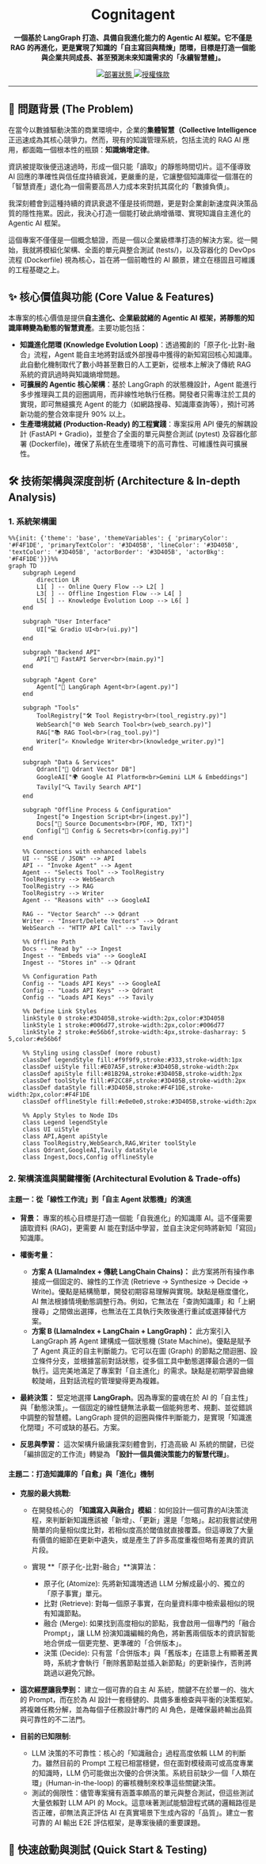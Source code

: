 <div align="center">
  
  # **Cognitagent**

  **一個基於 LangGraph 打造、具備自我進化能力的 Agentic AI 框架。它不僅是 RAG 的再進化，更是實現了知識的「自主寫回與精煉」閉環，目標是打造一個能與企業共同成長、甚至預測未來知識需求的「永續智慧體」。**
 
  <p>
    <!-- <a href="[CI Workflow 連結]">
      <img src="https://github.com/[使用者名稱]/[倉庫名稱]/actions/workflows/ci.yml/badge.svg" alt="CI 狀態">
    </a> -->
    <!-- <a href="[Codecov 連結]">
      <img src="https://img.shields.io/codecov/c/github/[使用者名稱]/[倉庫名稱]" alt="程式碼覆蓋率">
    </a> -->
    <a href="[你的部署狀態連結，例如 Vercel]">
      <img src="https://img.shields.io/badge/deployment-online-brightgreen" alt="部署狀態">
    </a>
    <a href="LICENSE">
      <img src="https://img.shields.io/github/license/wrshih/cognitagent" alt="授權條款">
    </a>
  </p>
</div>

<!-- <p align="center">
  <a href="[你的線上 Demo 連結]"><strong>🚀 互動式線上 Demo</strong></a>
  &nbsp;&nbsp;&nbsp;|&nbsp;&nbsp;&nbsp;
  <a href="[你的 Loom 導覽影片連結]"><strong>🎬 觀看 2 分鐘導覽影片</strong></a>
  &nbsp;&nbsp;&nbsp;|&nbsp;&nbsp;&nbsp;
  <a href="[你的技術部落格文章連結]"><strong>✍️ 深入閱讀設計思路</strong></a>
</p> -->

<!-- <div align="center">
  <img src="[此處放置最能代表專案核心功能的 GIF 動圖或高品質截圖]" alt="專案核心功能展示">
</div> -->
<!-- 
內容： 這個 GIF 應該要能在 15 秒內完整展示核心價值。例如：

提問 A：「什麼是 LangGraph？」 -> Agent 從知識庫回答。

提供新知：「LangGraph 是由 LangChain 團隊開發的...它特別適合需要 agentic reasoning loop 的場景。」 -> Agent 執行 SaveNewKnowledgeTool，顯示知識已更新。

再次提問 A：「什麼是 LangGraph？」 -> Agent 給出了一個更豐富、更準確的新答案。
-->

---

## 🎯 問題背景 (The Problem)

在當今以數據驅動決策的商業環境中，企業的**集體智慧（Collective Intelligence**正迅速成為其核心競爭力。然而，現有的知識管理系統，包括主流的 RAG AI 應用，都面臨一個根本性的瓶頸：**知識熵增定律**。

資訊被提取後便迅速過時，形成一個只能「讀取」的靜態時間切片。這不僅導致 AI 回應的準確性與信任度持續衰減，更嚴重的是，它讓整個知識庫從一個潛在的「智慧資產」退化為一個需要高昂人力成本來對抗其腐化的「數據負債」。

我深刻體會到這種持續的資訊衰退不僅是技術問題，更是對企業創新速度與決策品質的隱性拖累。因此，我決心打造一個能打破此熵增循環、實現知識自主進化的 Agentic AI 框架。

這個專案不僅僅是一個概念驗證，而是一個以企業級標準打造的解決方案。從一開始，我就將模組化架構、全面的單元與整合測試 (tests/)，以及容器化的 DevOps 流程 (Dockerfile) 視為核心，旨在將一個前瞻性的 AI 願景，建立在穩固且可維護的工程基礎之上。

## ✨ 核心價值與功能 (Core Value & Features)

本專案的核心價值是提供**自主進化、企業級就緒的 Agentic AI 框架，將靜態的知識庫轉變為動態的智慧資產**。主要功能包括：

* **知識進化閉環 (Knowledge Evolution Loop)**：透過獨創的「原子化-比對-融合」流程，Agent 能自主地將對話或外部搜尋中獲得的新知寫回核心知識庫。此自動化機制取代了數小時甚至數日的人工更新，從根本上解決了傳統 RAG 系統的資訊過時與知識熵增問題。
* **可擴展的 Agentic 核心架構**：基於 LangGraph 的狀態機設計，Agent 能進行多步推理與工具的迴圈調用，而非線性地執行任務。開發者只需專注於工具的實現，即可無縫擴充 Agent 的能力（如網路搜尋、知識庫查詢等），預計可將新功能的整合效率提升 90% 以上。
* **生產環境就緒 (Production-Ready) 的工程實踐**：專案採用 API 優先的解耦設計 (FastAPI + Gradio)，並整合了全面的單元與整合測試 (pytest) 及容器化部署 (Dockerfile)，確保了系統在生產環境下的高可靠性、可維護性與可擴展性。

## 🛠️ 技術架構與深度剖析 (Architecture & In-depth Analysis)

### 1. 系統架構圖
```mermaid
%%{init: {'theme': 'base', 'themeVariables': { 'primaryColor': '#F4F1DE', 'primaryTextColor': '#3D405B', 'lineColor': '#3D405B', 'textColor': '#3D405B', 'actorBorder': '#3D405B', 'actorBkg': '#F4F1DE'}}}%%
graph TD
    subgraph Legend
        direction LR
        L1[ ] -- Online Query Flow --> L2[ ]
        L3[ ] -- Offline Ingestion Flow --> L4[ ]
        L5[ ] -- Knowledge Evolution Loop --> L6[ ]
    end

    subgraph "User Interface"
        UI["💻 Gradio UI<br>(ui.py)"]
    end

    subgraph "Backend API"
        API["🚀 FastAPI Server<br>(main.py)"]
    end

    subgraph "Agent Core"
        Agent["🧠 LangGraph Agent<br>(agent.py)"]
    end

    subgraph "Tools"
        ToolRegistry["🛠️ Tool Registry<br>(tool_registry.py)"]
        WebSearch["🌐 Web Search Tool<br>(web_search.py)"]
        RAG["📚 RAG Tool<br>(rag_tool.py)"]
        Writer["✍️ Knowledge Writer<br>(knowledge_writer.py)"]
    end

    subgraph "Data & Services"
        Qdrant["💾 Qdrant Vector DB"]
        GoogleAI["🌍 Google AI Platform<br>Gemini LLM & Embeddings"]
        Tavily["🔍 Tavily Search API"]
    end
    
    subgraph "Offline Process & Configuration"
        Ingest["⚙️ Ingestion Script<br>(ingest.py)"]
        Docs["📄 Source Documents<br>(PDF, MD, TXT)"]
        Config["📜 Config & Secrets<br>(config.py)"]
    end

    %% Connections with enhanced labels
    UI -- "SSE / JSON" --> API
    API -- "Invoke Agent" --> Agent
    Agent -- "Selects Tool" --> ToolRegistry
    ToolRegistry --> WebSearch
    ToolRegistry --> RAG
    ToolRegistry --> Writer
    Agent -- "Reasons with" --> GoogleAI

    RAG -- "Vector Search" --> Qdrant
    Writer -- "Insert/Delete Vectors" --> Qdrant
    WebSearch -- "HTTP API Call" --> Tavily

    %% Offline Path
    Docs -- "Read by" --> Ingest
    Ingest -- "Embeds via" --> GoogleAI
    Ingest -- "Stores in" --> Qdrant

    %% Configuration Path
    Config -- "Loads API Keys" --> GoogleAI
    Config -- "Loads API Keys" --> Qdrant
    Config -- "Loads API Keys" --> Tavily

    %% Define Link Styles
    linkStyle 0 stroke:#3D405B,stroke-width:2px,color:#3D405B
    linkStyle 1 stroke:#006d77,stroke-width:2px,color:#006d77
    linkStyle 2 stroke:#e56b6f,stroke-width:4px,stroke-dasharray: 5 5,color:#e56b6f

    %% Styling using classDef (more robust)
    classDef legendStyle fill:#f9f9f9,stroke:#333,stroke-width:1px
    classDef uiStyle fill:#E07A5F,stroke:#3D405B,stroke-width:2px
    classDef apiStyle fill:#81B29A,stroke:#3D405B,stroke-width:2px
    classDef toolStyle fill:#F2CC8F,stroke:#3D405B,stroke-width:2px
    classDef dataStyle fill:#3D405B,stroke:#F4F1DE,stroke-width:2px,color:#F4F1DE
    classDef offlineStyle fill:#e0e0e0,stroke:#3D405B,stroke-width:2px

    %% Apply Styles to Node IDs
    class Legend legendStyle
    class UI uiStyle
    class API,Agent apiStyle
    class ToolRegistry,WebSearch,RAG,Writer toolStyle
    class Qdrant,GoogleAI,Tavily dataStyle
    class Ingest,Docs,Config offlineStyle
```


### 2. 架構演進與關鍵權衡 (Architectural Evolution & Trade-offs)
#### **主題一：從「線性工作流」到「自主 Agent 狀態機」的演進**
* **背景：** 專案的核心目標是打造一個能「自我進化」的知識庫 AI。這不僅需要讀取資料 (RAG)，更需要 AI 能在對話中學習，並自主決定何時將新知「寫回」知識庫。
* **權衡考量：**
    * **方案 A (LlamaIndex + 傳統 LangChain Chains)：** 此方案將所有操作串接成一個固定的、線性的工作流 (Retrieve -> Synthesize -> Decide -> Write)。優點是結構簡單，開發初期容易理解與實現。缺點是極度僵化，AI 無法根據情境動態調整行為。例如，它無法在「查詢知識庫」和「上網搜尋」之間做出選擇，也無法在工具執行失敗後進行重試或選擇替代方案。
    * **方案 B (LlamaIndex + LangChain + LangGraph)：** 此方案引入 LangGraph 將 Agent 建構成一個狀態機 (State Machine)。優點是賦予了 Agent 真正的自主判斷能力。它可以在圖 (Graph) 的節點之間迴圈、設立條件分支，並根據當前對話狀態，從多個工具中動態選擇最合適的一個執行。這完美地滿足了專案對「自主進化」的需求。缺點是初期學習曲線較陡峭，且對話流程的管理變得更為複雜。

* **最終決策：** 堅定地選擇 **LangGraph**。因為專案的靈魂在於 AI 的「自主性」與「動態決策」。一個固定的線性鏈無法承載一個能夠思考、規劃、並從錯誤中調整的智慧體。LangGraph 提供的迴圈與條件判斷能力，是實現「知識進化閉環」不可或缺的基石。方案。

* **反思與學習：** 這次架構升級讓我深刻體會到，打造高級 AI 系統的關鍵，已從「編排固定的工作流」轉變為 **「設計一個具備決策能力的智慧代理」**。

#### **主題二：打造知識庫的「自愈」與「進化」機制**

* **克服的最大挑戰:**
    * 在開發核心的 **「知識寫入與融合」模組**：如何設計一個可靠的AI決策流程，來判斷新知識應該被「新增」、「更新」還是「忽略」。起初我嘗試使用簡單的向量相似度比對，若相似度高於閾值就直接覆蓋。但這導致了大量有價值的細節在更新中遺失，或是產生了許多高度重複但略有差異的資訊片段。

    * 實現 **「原子化-比對-融合」**演算法：
      * 原子化 (Atomize): 先將新知識塊透過 LLM 分解成最小的、獨立的「原子事實」單元。
      * 比對 (Retrieve): 對每一個原子事實，在向量資料庫中檢索最相似的現有知識節點。
      * 融合 (Merge): 如果找到高度相似的節點，我會啟用一個專門的「融合 Prompt」，讓 LLM 扮演知識編輯的角色，將新舊兩個版本的資訊智能地合併成一個更完整、更準確的「合併版本」。
      * 決策 (Decide): 只有當「合併版本」與「舊版本」在語意上有顯著差異時，系統才會執行「刪除舊節點並插入新節點」的更新操作，否則將跳過以避免冗餘。

* **這次經歷讓我學到：** 建立一個可靠的自主 AI 系統，關鍵不在於單一的、強大的 Prompt，而在於為 AI 設計一套穩健的、具備多重檢查與平衡的決策框架。將複雜任務分解，並為每個子任務設計專門的 AI 角色，是確保最終輸出品質與可靠性的不二法門。

* **目前的已知限制:**
    * LLM 決策的不可靠性：核心的「知識融合」過程高度依賴 LLM 的判斷力。雖然目前的 Prompt 工程已相當穩健，但在面對模稜兩可或高度專業的知識時，LLM 仍可能做出次優的合併決策。系統目前缺少一個「人類在環」(Human-in-the-loop) 的審核機制來校準這些關鍵決策。
    * 測試的侷限性：儘管專案擁有涵蓋率頗高的單元與整合測試，但這些測試大量依賴對 LLM API 的 Mock。這意味著測試能驗證程式碼的邏輯路徑是否正確，卻無法真正評估 AI 在真實場景下生成內容的「品質」。建立一套可靠的 AI 輸出 E2E 評估框架，是專案後續的重要課題。

## 🚀 快速啟動與測試 (Quick Start & Testing)
<!--
### 環境需求
* Docker & Docker Compose v2.0+
* Go 1.21+
* Node.js 20+

### 一鍵啟動
```bash
# 複製專案並進入目錄
git clone [https://github.com/](https://github.com/)[使用者名稱]/[倉庫名稱].git
cd [倉庫名稱]

# 啟動所有服務
docker-compose up --build
-->